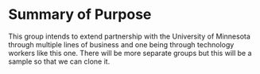 # Summary of Purpose

This group intends to extend partnership with the University of Minnesota through multiple lines of business and one being through technology workers like this one. There will be more separate groups but this will be a sample so that we can clone it.

